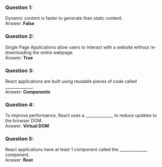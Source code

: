 ### Question 1:

Dynamic content is faster to generate than static content.\
Answer: **False**

### Question 2:

Single Page Applications allow users to interact with a website without re-downloading the entire webpage.\
Answer: **True**

### Question 3:

React applications are built using reusable pieces of code called ______________.\
Answer: **Components**

### Question 4:

To improve performance, React uses a ______________ to reduce updates to the browser DOM.\
Answer: **Virtual DOM**

### Question 5:

React applications have at least 1 component called the ______________ component.\
Answer: **Root**
